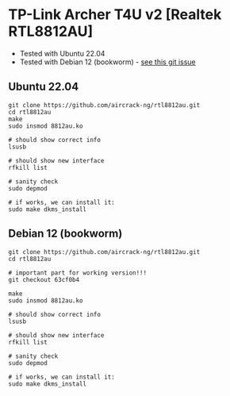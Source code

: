 # TP-Link Archer T4U v2 [Realtek RTL8812AU]
* Tested with Ubuntu 22.04
* Tested with Debian 12 (bookworm) - [see this git issue](https://github.com/aircrack-ng/rtl8812au/issues/1157)



## Ubuntu 22.04
```
git clone https://github.com/aircrack-ng/rtl8812au.git
cd rtl8812au
make
sudo insmod 8812au.ko

# should show correct info
lsusb

# should show new interface
rfkill list

# sanity check
sudo depmod 

# if works, we can install it:
sudo make dkms_install
```

## Debian 12 (bookworm)
```
git clone https://github.com/aircrack-ng/rtl8812au.git
cd rtl8812au

# important part for working version!!!
git checkout 63cf0b4

make
sudo insmod 8812au.ko

# should show correct info
lsusb

# should show new interface
rfkill list

# sanity check
sudo depmod 

# if works, we can install it:
sudo make dkms_install
```
